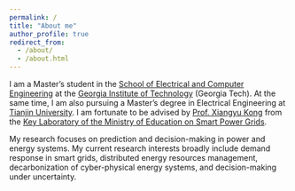 ```yaml
---
permalink: /
title: "About me"
author_profile: true
redirect_from: 
  - /about/
  - /about.html
---
```


I am a Master’s student in the [School of Electrical and Computer Engineering](https://ece.gatech.edu/) at the [Georgia Institute of Technology](https://www.gatech.edu/) (Georgia Tech). At the same time, I am also pursuing a Master’s degree in Electrical Engineering at [Tianjin University](https://www.tju.edu.cn/english/). I am fortunate to be advised by [Prof. Xiangyu Kong](https://www.scopus.com/authid/detail.uri?authorId=56496085900) from the [Key Laboratory of the Ministry of Education on Smart Power Grids](https://seea.tju.edu.cn/info/1105/1712.htm).

My research focuses on prediction and decision-making in power and energy systems. My current research interests broadly include demand response in smart grids, distributed energy resources management, decarbonization of cyber-physical energy systems, and decision-making under uncertainty.
